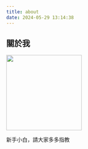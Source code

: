 ```yaml
---
title: about
date: 2024-05-29 13:14:38
---
```


## 關於我

<img src="https://firebasestorage.googleapis.com/v0/b/portfolio-1cfc7.appspot.com/o/2111-1024x678.jpg?alt=media&token=b6efe79e-dcba-479e-b6e7-74dc3047914f" width="200">

新手小白，請大家多多指教